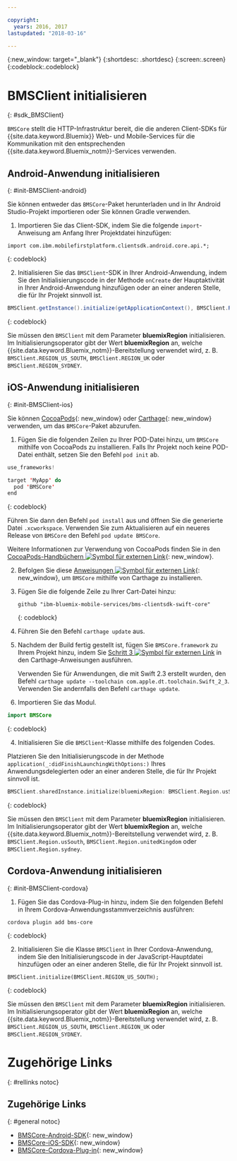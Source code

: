 ```yaml
---

copyright:
  years: 2016, 2017
lastupdated: "2018-03-16"

---
```

{:new_window: target="_blank"}
{:shortdesc: .shortdesc}
{:screen:.screen}
{:codeblock:.codeblock}

# BMSClient initialisieren
{: #sdk_BMSClient}

`BMSCore` stellt die HTTP-Infrastruktur bereit, die die anderen Client-SDKs für {{site.data.keyword.Bluemix}} Web- und Mobile-Services für die Kommunikation mit den entsprechenden {{site.data.keyword.Bluemix_notm}}-Services verwenden. 


## Android-Anwendung initialisieren
{: #init-BMSClient-android}

Sie können entweder das `BMSCore`-Paket herunterladen und in Ihr Android Studio-Projekt importieren oder Sie können Gradle verwenden. 

1. Importieren Sie das Client-SDK, indem Sie die folgende `import`-Anweisung am Anfang Ihrer Projektdatei hinzufügen: 

  ```
  import com.ibm.mobilefirstplatform.clientsdk.android.core.api.*;
  ```
  {: codeblock}

2. Initialisieren Sie das `BMSClient`-SDK in Ihrer Android-Anwendung, indem Sie den Initialisierungscode in der Methode `onCreate` der Hauptaktivität in Ihrer Android-Anwendung hinzufügen oder an einer anderen Stelle, die für Ihr Projekt sinnvoll ist. 

  ```Java
  BMSClient.getInstance().initialize(getApplicationContext(), BMSClient.REGION_US_SOUTH); // Stellen Sie sicher, dass Sie auf Ihre Region zeigen.
  ```
  {: codeblock}

  Sie müssen den `BMSClient` mit dem Parameter **bluemixRegion** initialisieren. Im Initialisierungsoperator gibt der Wert **bluemixRegion** an, welche {{site.data.keyword.Bluemix_notm}}-Bereitstellung verwendet wird, z. B. `BMSClient.REGION_US_SOUTH`, `BMSClient.REGION_UK` oder `BMSClient.REGION_SYDNEY`. 


## iOS-Anwendung initialisieren
{: #init-BMSClient-ios}

Sie können [CocoaPods](https://cocoapods.org){: new_window} oder [Carthage](https://github.com/Carthage/Carthage){: new_window} verwenden, um das `BMSCore`-Paket abzurufen. 

1. Fügen Sie die folgenden Zeilen zu Ihrer POD-Datei hinzu, um `BMSCore` mithilfe von CocoaPods zu installieren. Falls Ihr Projekt noch keine POD-Datei enthält, setzen Sie den Befehl `pod init` ab. 

  ```Swift
  use_frameworks!

  target 'MyApp' do
    pod 'BMSCore'
  end
  ```
  {: codeblock}

  Führen Sie dann den Befehl `pod install` aus und öffnen Sie die generierte Datei `.xcworkspace`. Verwenden Sie zum Aktualisieren auf ein neueres Release von `BMSCore` den Befehl `pod update BMSCore`. 

  Weitere Informationen zur Verwendung von CocoaPods finden Sie in den [CocoaPods-Handbüchern ![Symbol für externen Link](../../icons/launch-glyph.svg "Symbol für externen Link")](https://guides.cocoapods.org/using/index.html){: new_window}. 

2. Befolgen Sie diese [Anweisungen ![Symbol für externen Link](../../icons/launch-glyph.svg "Symbol für externen Link")](https://github.com/Carthage/Carthage#getting-started){: new_window}, um `BMSCore` mithilfe von Carthage zu installieren. 

  1. Fügen Sie die folgende Zeile zu Ihrer Cart-Datei hinzu: 

      ```
      github "ibm-bluemix-mobile-services/bms-clientsdk-swift-core"
      ```
      {: codeblock}

  2. Führen Sie den Befehl `carthage update` aus. 

  3. Nachdem der Build fertig gestellt ist, fügen Sie `BMSCore.framework` zu Ihrem Projekt hinzu, indem Sie [Schritt 3 ![Symbol für externen Link](../../icons/launch-glyph.svg "Symbol für externen Link")](https://github.com/Carthage/Carthage#getting-started) in den Carthage-Anweisungen ausführen. 

      Verwenden Sie für Anwendungen, die mit Swift 2.3 erstellt wurden, den Befehl `carthage update --toolchain com.apple.dt.toolchain.Swift_2_3`. Verwenden Sie andernfalls den Befehl `carthage update`. 

3. Importieren Sie das Modul. 

  ```Swift
  import BMSCore
  ```
  {: codeblock}

4. Initialisieren Sie die `BMSClient`-Klasse mithilfe des folgenden Codes. 

  Platzieren Sie den Initialisierungscode in der Methode `application(_:didFinishLaunchingWithOptions:)` Ihres Anwendungsdelegierten oder an einer anderen Stelle, die für Ihr Projekt sinnvoll ist. 

  ```Swift
  BMSClient.sharedInstance.initialize(bluemixRegion: BMSClient.Region.usSouth) // Stellen Sie sicher, dass Sie auf Ihre Region zeigen.
  ```
  {: codeblock}

  Sie müssen den `BMSClient` mit dem Parameter **bluemixRegion** initialisieren. Im Initialisierungsoperator gibt der Wert **bluemixRegion** an, welche {{site.data.keyword.Bluemix_notm}}-Bereitstellung verwendet wird, z. B. `BMSClient.Region.usSouth`, `BMSClient.Region.unitedKingdom` oder `BMSClient.Region.sydney`. 


## Cordova-Anwendung initialisieren
{: #init-BMSClient-cordova}

1. Fügen Sie das Cordova-Plug-in hinzu, indem Sie den folgenden Befehl in Ihrem Cordova-Anwendungsstammverzeichnis ausführen: 

  ```
  cordova plugin add bms-core
  ```
  {: codeblock}

2. Initialisieren Sie die Klasse `BMSClient` in Ihrer Cordova-Anwendung, indem Sie den Initialisierungscode in der JavaScript-Hauptdatei hinzufügen oder an einer anderen Stelle, die für Ihr Projekt sinnvoll ist. 

  ```
  BMSClient.initialize(BMSClient.REGION_US_SOUTH);
  ```
  {: codeblock}

  Sie müssen den `BMSClient` mit dem Parameter **bluemixRegion** initialisieren. Im Initialisierungsoperator gibt der Wert **bluemixRegion** an, welche {{site.data.keyword.Bluemix_notm}}-Bereitstellung verwendet wird, z. B. `BMSClient.REGION_US_SOUTH`, `BMSClient.REGION_UK` oder `BMSClient.REGION_SYDNEY`. 


# Zugehörige Links
{: #rellinks notoc}

## Zugehörige Links
{: #general notoc}

* [BMSCore-Android-SDK](https://github.com/ibm-bluemix-mobile-services/bms-clientsdk-android-core){: new_window}
* [BMSCore-iOS-SDK](https://github.com/ibm-bluemix-mobile-services/bms-clientsdk-swift-core){: new_window}
* [BMSCore-Cordova-Plug-in](https://github.com/ibm-bluemix-mobile-services/bms-clientsdk-cordova-plugin-core){: new_window}
